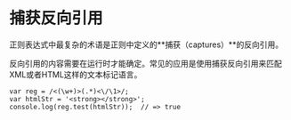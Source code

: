 # 捕获反向引用

正则表达式中最复杂的术语是正则中定义的**捕获（captures）**的反向引用。

反向引用的内容需要在运行时才能确定。常见的应用是使用捕获反向引用来匹配XML或者HTML这样的文本标记语言。

```
var reg = /<(\w+)>(.*)<\/\1>/;
var htmlStr = '<strong></strong>';
console.log(reg.test(htmlStr));  // => true
```
